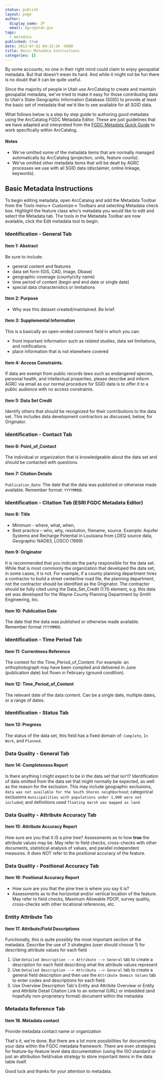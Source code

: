 ```yaml
---
status: publish
layout: page
author:
  display_name: JP
  email: agrc@utah.gov
tags:
  - metadata
published: true
date: 2013-07-02 09:33:34 -0600
title: Basic Metadata Instructions
categories: []
---
```

By some accounts, no one in their right mind could claim to enjoy geospatial metadata. But that doesn't mean its hard. And while it might not be fun there is no doubt that it can be quite useful.

Since the majority of people in Utah use ArcCatalog to create and maintain geospatial metadata, we've tried to make it easy for those contributing data to Utah's State Geographic Information Database (SGID) to provide at least the basic set of metadata that we'd like to see available for all SGID data.

What follows below is a step by step guide to authoring good metadata using the ArcCatalog FGDC Metadata Editor. These are just guidelines that we have adapted and interpreted from the [FGDC Metadata Quick Guide](http://www.fgdc.gov/metadata/documents/MetadataQuickGuide.pdf) to work specifically within ArcCatalog.

#### Notes

  - We've omitted some of the metadata items that are normally managed automatically by ArcCatalog (projection, units, feature  counts).
  - We've omitted other metadata items that will be dealt by AGRC processes we use with all SGID data (disclaimer, online linkage, keywords).

## Basic Metadata Instructions
To begin editing metadata, open ArcCatalog and add the Metadata Toolbar from the Tools menu-> Customize-> Toolbars and selecting Metadata check box. Highlight the feature class who's metadata you would like to edit and select the Metadata tab. The tools in the Metadata Toolbar are now available, click the Edit metadata tool to begin.

### Identification - General Tab
#### Item 1: Abstract

Be sure to include:

  - general content and features
  - data set form (GIS, CAD, image, Dbase)
  - geographic coverage (county/city name)
  - time period of content (begin and end date or single date)
  - special data characteristics or limitations

#### Item 2: Purpose

  - Why was this dataset created/maintained. Be brief.

#### Item 3: Supplemental Information

This is a basically an open-ended comment field in which you can:

  - front important information such as related studies, data set limitations, and notifications
  - place information that is not elsewhere covered

#### Item 4: Access Constraints.

If data are exempt from public records laws such as endangered species, personal health, and intellectual properties, please describe and inform AGRC via email as our normal procedure for SGID data is to offer it to a public audience with no access constraints.

#### Item 5: Data Set Credit

Identify others that should be recognized for their contributions to the data set. This includes data development contractors as discussed, below, for Originator.

### Identification - Contact Tab
#### Item 6: Point_of_Contact

The individual or organization that is knowledgeable about the data set and should be contacted with questions.

#### Item 7: Citation Details

`Publication_Date`: The date that the data was published or otherwise made available. Remember format: `YYYYMMDD`.

### Identification - Citation Tab (ESRI FGDC Metadata Editor)
#### Item 8: Title

  - Minimum - where, what, when,
  - Best practice – who, why, resolution, filename, source. Example: Aquifer Systems and Recharge Potential in Louisiana from LDEQ  source data, Geographic NAD83, LOSCO (1999)

#### Item 9: Originator

It is recommended that you indicate the party responsible for the data set. While that is most commonly the organization that developed the data set, in some cases, it is not. For example, if a county planning department hires a contractor to build a street centerline road file, the planning department, not the contractor should be identified as the Originator. The contractor should be fully cited using the Data_Set_Credit (1.11) element, e.g. this data set was developed for the Wayne County Planning Department by Smith Engineering, Inc.

#### Item 10: Publication Date

 The date that the data was published or otherwise made available. Remember format `YYYYMMDD`.

### Identification - Time Period Tab
#### Item 11: Currentness Reference
The context for the Time_Period_of_Content. For example: an orthophotograph may have been compiled and delivered in June (publication date) but flown in February (ground condition).

#### Item 12: Time_Period_of_Content
The relevant date of the data content. Can be a single date, multiple dates, or a range of dates.

### Identification - Status Tab
#### Item 13: Progress

The status of the data set, this field has a fixed domain of: `Complete`, `In Work`, and `Planned`.

### Data Quality - General Tab
#### Item 14: Completeness Report

Is there anything I might expect to be in the data set that isn't? Identification of data omitted from the data set that might normally be expected, as well as the reason for the exclusion. This may include geographic exclusions, `data was not available for the South Shores neighborhood`; categorical exclusions `municipalities with populations under 1,000 were not included`; and definitions used `floating marsh was mapped as land`.

### Data Quality - Attribute Accuracy Tab
#### Item 15: Attribute Accuracy Report

How sure are you that it _IS_ a pine tree? Assessments as to how **true** the attribute values may be. May refer to field checks, cross-checks with other documents, statistical analysis of values, and parallel independent measures. It does NOT refer to the positional accuracy of the feature.

### Data Quality - Positional Accuracy Tab
#### Item 16: Positional Accuracy Report

  - How sure are you that the pine tree is where you say it is?
  - Assessments as to the horizontal and/or vertical location of the feature. May refer to field checks, Maximum Allowable PDOP,  survey quality, cross-checks with other locational references, etc.

### Entity Attribute Tab
#### Item 17. Attribute/Field Descriptions

Functionally, this is quite possibly the most important section of the metadata. Describe the use of 3 strategies (user should choose 1) for describing attribute values for each field

  1. Use `Detailed Description --> Attribute --> General` tab to create a description for each field describing what the attribute values represent
  1. Use `Detailed Description --> Attribute --> General` tab to create a general field description and then use the `Attribute Domain Values` tab to enter codes and descriptions for each field.
  1. Use Overview Description Tab's Entity and Attribite Overview or Entity and Attribite Detail Citation Link to an external (URL) or imbedded (and hopefully non-proprietary format) document within the metadata

### Metadata Reference Tab
#### Item 18. Metadata contact

Provide metadata contact name or organization

That's it, we're done. But there are a lot more possibilities for documenting your data within the FGDC metadata framework. There are even strategies for feature-by-feature level data documentation (using the ISO standard or just an attribution field/value strategy to store important items in the data table itself.

Good luck and thanks for your attention to metadata.
